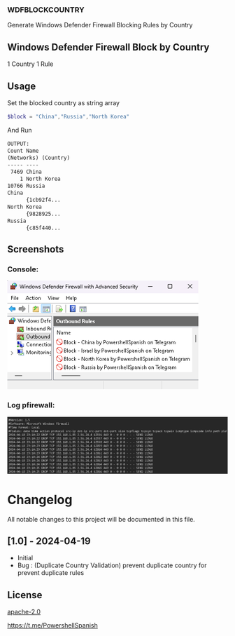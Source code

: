 

### WDFBLOCKCOUNTRY

Generate Windows Defender Firewall Blocking Rules by Country 

## Windows Defender Firewall Block by Country 

1 Country 1 Rule





## Usage

Set the blocked country as string array
```powershell
$block = "China","Russia","North Korea"
```
And Run 

```
OUTPUT: 
Count Name  
(Networks) (Country)     
----- ----       
 7469 China      
    1 North Korea
10766 Russia     
China
      {1cb92f4...
North Korea
      {9828925...
Russia
      {c85f440...

```
## Screenshots
### Console:
![alt text](https://github.com/Felipoyo/WDFBLOCKCOUNTRY/blob/main/Captures/WDFirewall.png?raw=true)
### Log pfirewall:

![alt text](https://github.com/Felipoyo/WDFBLOCKCOUNTRY/blob/main/Captures/FirewallLog.png?raw=true)


# Changelog

All notable changes to this project will be documented in this file.


## [1.0] - 2024-04-19

- Initial 
- Bug : (Duplicate Country Validation) prevent duplicate country for prevent duplicate rules

## License

[apache-2.0](https://choosealicense.com/licenses/apache-2.0/)


https://t.me/PowershellSpanish

